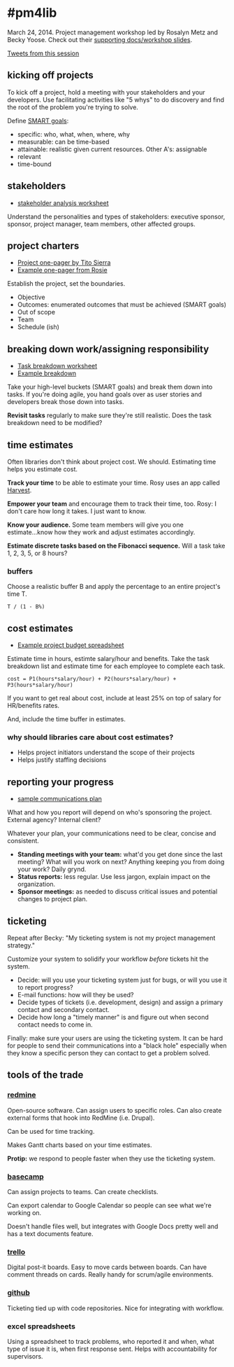 # #pm4lib

March 24, 2014. Project management workshop led by Rosalyn Metz and Becky Yoose. Check out their [supporting docs/workshop slides](https://drive.google.com/folderview?id=0B6fFxMd8RTVhUkN4YW8wZXdwY1U&usp=sharing).

[Tweets from this session](https://twitter.com/search?q=%23pm4lib&src=typd&f=realtime)

## kicking off projects

To kick off a project, hold a meeting with your stakeholders and your developers. Use facilitating activities like "5 whys" to do discovery and find the root of the problem you're trying to solve.

Define [SMART goals](https://docs.google.com/document/d/1sOlzDUO_tFzCXiPRrEGG-nUbDqCB91ldflpR_MUfCek/edit?usp=drive_web):

 - specific: who, what, when, where, why
 - measurable: can be time-based
 - attainable: realistic given current resources. Other A's: assignable
 - relevant
 - time-bound 

## stakeholders

 - [stakeholder analysis worksheet](https://docs.google.com/document/d/1hu_xmNzAZMfOzwPv41an3eu1IJJKAxD68WA8d6K63kg/edit?pli=1)

Understand the personalities and types of stakeholders: executive sponsor, sponsor, project manager, team members, other affected groups.

## project charters

 - [Project one-pager by Tito Sierra](http://www.slideshare.net/tsierra/the-projectonepager)
 - [Example one-pager from Rosie](https://docs.google.com/document/d/1BrZzT9dHE0r9slJFJo9Jmc91rZJ3Kl0aBHrBcz4RlyE/edit?usp=drive_web)

Establish the project, set the boundaries. 

 - Objective
 - Outcomes: enumerated outcomes that must be achieved (SMART goals)
 - Out of scope
 - Team
 - Schedule (ish)

## breaking down work/assigning responsibility

- [Task breakdown worksheet](https://docs.google.com/document/d/14z3k-EJc9rbEgzrOPjmkS8T4PbSz3rXMjTxUAm8o2FQ/edit?pli=1)
- [Example breakdown](https://docs.google.com/document/d/1EmHnmrYfyszQI1sSr3Bn196FKFe9SMuNx76c0wgEplo/edit?pli=1)

Take your high-level buckets (SMART goals) and break them down into tasks. If you're doing agile, you hand goals over as user stories and developers break those down into tasks.

**Revisit tasks** regularly to make sure they're still realistic. Does the task breakdown need to be modified?

## time estimates

Often libraries don't think about project cost. We should. Estimating time helps you estimate cost.

**Track your time** to be able to estimate your time. Rosy uses an app called [Harvest](http://www.getharvest.com/).

**Empower your team** and encourage them to track their time, too. Rosy: I don't care how long it takes. I just want to know.

**Know your audience.** Some team members will give you one estimate...know how they work and adjust estimates accordingly.

**Estimate discrete tasks based on the Fibonacci sequence.** Will a task take 1, 2, 3, 5, or 8 hours?

### buffers

Choose a realistic buffer B and apply the percentage to an entire project's time T.

```
T / (1 - B%)
```

## cost estimates

 - [Example project budget spreadsheet](https://docs.google.com/spreadsheets/d/1O_nf8iqJ-Z_f8l8iVQB-cDUpDP4y3jgTOAGTbQj2hw4/edit?usp=drive_web&pli=1)

Estimate time in hours, estimte salary/hour and benefits. Take the task breakdown list and estimate time for each employee to complete each task.

```
cost = P1(hours*salary/hour) + P2(hours*salary/hour) + P3(hours*salary/hour)
```

If you want to get real about cost, include at least 25% on top of salary for HR/benefits rates.

And, include the time buffer in estimates.

### why should libraries care about cost estimates?

 - Helps project initiators understand the scope of their projects
 - Helps justify staffing decisions

## reporting your progress

 - [sample communications plan](https://docs.google.com/document/d/1TFKjDxgx25arn1nZSR73Og-mLo_-6tSj55F_3yp5xr8/edit?usp=drive_web)

What and how you report will depend on who's sponsoring the project. External agency? Internal client?

Whatever your plan, your communications need to be clear, concise and consistent.

 - **Standing meetings with your team:** what'd you get done since the last meeting? What will you work on next? Anything keeping you from doing your work? Daily grynd.
 - **Status reports:** less regular. Use less jargon, explain impact on the organization.
 - **Sponsor meetings:** as needed to discuss critical issues and potential changes to project plan.

## ticketing

Repeat after Becky: "My ticketing system is not my project management strategy."

Customize your system to solidify your workflow *before* tickets hit the system.

 - Decide: will you use your ticketing system just for bugs, or will you use it to report progress?
 - E-mail functions: how will they be used?
 - Decide types of tickets (i.e. development, design) and assign a primary contact and secondary contact.
 - Decide how long a "timely manner" is and figure out when second contact needs to come in.

Finally: make sure your users are using the ticketing system. It can be hard for people to send their communications into a "black hole" especially when they know a specific person they can contact to get a problem solved.

## tools of the trade

### [redmine](http://redmine.org)

Open-source software. Can assign users to specific roles. Can also create external forms that hook into RedMine (i.e. Drupal).

Can be used for time tracking.

Makes Gantt charts based on your time estimates.

**Protip:** we respond to people faster when they use the ticketing system.

### [basecamp](http://basecamp.com)

Can assign projects to teams. Can create checklists.

Can export calendar to Google Calendar so people can see what we're working on.

Doesn't handle files well, but integrates with Google Docs pretty well and has a text documents feature.

### [trello](http://trello.com)

Digital post-it boards. Easy to move cards between boards. Can have comment threads on cards. Really handy for scrum/agile environments.

### [github](http://github.com/)

Ticketing tied up with code repositories. Nice for integrating with workflow.

### excel spreadsheets

Using a spreadsheet to track problems, who reported it and when, what type of issue it is, when first response sent. Helps with accountability for supervisors.